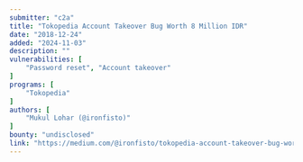 ```yaml
---
submitter: "c2a"
title: "Tokopedia Account Takeover Bug Worth 8 Million IDR"
date: "2018-12-24"
added: "2024-11-03"
description: ""
vulnerabilities: [
    "Password reset", "Account takeover"
]
programs: [
    "Tokopedia"
]
authors: [
    "Mukul Lohar (@ironfisto)"
]
bounty: "undisclosed"
link: "https://medium.com/@ironfisto/tokopedia-account-takeover-bug-worth-8-million-idr-5474cb5b5cc9"
---
```




